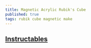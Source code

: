 ```yaml
---
title: Magnetic Acrylic Rubik's Cube
published: true
tags: rubik cube magnetic make
---
```

## [Instructables](http://www.instructables.com/id/Magnetic-Acrylic-Rubik-s-Cube/)
